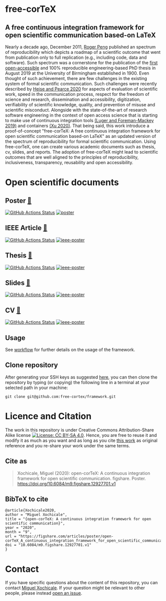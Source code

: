# free-corTeX
## A free continuous integration framework for open scientific communication based-on LaTeX
Nearly a decade ago, December 2011, [Roger Peng](https://doi.org/10.1126/science.1213847) published an spectrum of reproducibility which depicts a roadmap of a scientific outcome that went from publication only to full replication (e.g., including code, data and software).
Such spectrum was a cornerstone for the publication of the [first open-accessible](https://doi.org/10.5281/zenodo.3384145) and 100\% reproducible engineering-based PhD thesis in August 2019 at the University of Birmingham established in 1900.
Even thought of such achievement, there are few challenges in the existing system of formal scientific communication.
Such challenges were recently described by [Heise and Pearce 2020](https://doi.org/10.1177/2158244020915900) for aspects of evaluation of scientific work, speed in the communication process, respect for the freedom of science and research, dissemination and accessibility, digitization, verifiability of scientific knowledge, quality, and prevention of misuse and scientific misconduct.
Alongside with the state-of-the-art of research software engineering in the context of open access science that is starting to make use of continuous integration tools [(Luger and Foreman-Mackey 2019)](https://github.com/rodluger/corTeX) and containers [(Xu 2020)](https://github.com/xu-cheng/latex-action).
That being said, this work introduce a proof-of-concept "free-corTeX: A free continuous integration framework for open scientific communication based-on LaTeX" as an updated version of the spectrum of reproducibility for formal scientific communication.
Using free-corTeX, one can create various academic documents such as thesis, cv, slides, and reports. 
The adoption of free-corTeX might lead to scientific outcomes that are well aligned to the principles of reproducibility, inclusiveness, transparency, reusability and open accessibility.

# Open scientific documents 
## Poster [:link:](odocx/poster)
[![GitHub Actions Status](https://github.com/free-cortex/framework/workflows/Compiling-TeX-Poster/badge.svg)](https://github.com/free-cortex/framework/actions) [![poster](https://img.shields.io/badge/read-poster-blue.svg)](https://github.com/free-cortex/framework/blob/pdfs/poster.pdf)
## IEEE Article  [:link:](odocx/ieee-article)
[![GitHub Actions Status](https://github.com/free-cortex/framework/workflows/Compiling-TeX-IEEE-article/badge.svg)](https://github.com/free-cortex/framework/actions) [![ieee-poster](https://img.shields.io/badge/read-ieeearticle-blue.svg)](https://github.com/free-cortex/framework/blob/pdfs/ieee-article.pdf)
## Thesis  [:link:](odocx/thesis)
[![GitHub Actions Status](https://github.com/free-cortex/framework/workflows/Compiling-TeX-Thesis/badge.svg)](https://github.com/free-cortex/framework/actions) [![ieee-poster](https://img.shields.io/badge/read-thesis-blue.svg)](https://github.com/free-cortex/framework/blob/pdfs/thesis.pdf)
## Slides  [:link:](odocx/slides)
[![GitHub Actions Status](https://github.com/free-cortex/framework/workflows/Compiling-TeX-Slides/badge.svg)](https://github.com/free-cortex/framework/actions) [![ieee-poster](https://img.shields.io/badge/read-slides-blue.svg)](https://github.com/free-cortex/framework/blob/pdfs/slides.pdf)
## CV  [:link:](odocx/cv)
[![GitHub Actions Status](https://github.com/free-cortex/framework/workflows/Compiling-TeX-CV/badge.svg)](https://github.com/free-cortex/framework/actions) [![ieee-poster](https://img.shields.io/badge/read-cv-blue.svg)](https://github.com/free-cortex/framework/blob/pdfs/cv.pdf)

## Usage
See [workflow](workflow) for further details on the usage of the framework.

## Clone repository
After generating your SSH keys as suggested [here](https://docs.github.com/en/github/authenticating-to-github/generating-a-new-ssh-key-and-adding-it-to-the-ssh-agent), you can then clone the repository by typing (or copying) the following line in a terminal at your selected path in your machine:
```
git clone git@github.com:free-cortex/framework.git
```

# Licence and Citation 
The work in this repository is under Creative Commons Attribution-Share Alike license [![License: CC BY-SA 4.0](https://licensebuttons.net/l/by-sa/4.0/80x15.png)](https://creativecommons.org/licenses/by-sa/4.0/). 
Hence, you are free to reuse it and modify it as much as you want and as long as you cite [this work](https://github.com/free-cortex/framework) as original reference and you re-share your work under the same terms.

## Cite as 
> Xochicale, Miguel (2020): open-corTeX: A continuous integration framework for open scientific communication. figshare. Poster. https://doi.org/10.6084/m9.figshare.12927701.v1

## BibTeX to cite
```
@article{Xochicale2020,
author = "Miguel Xochicale",
title = "{open-corTeX: A continuous integration framework for open scientific communication}",
year = "2020",
month = "9",
url = "https://figshare.com/articles/poster/open-corTeX_A_continuous_integration_framework_for_open_scientific_communication/12927701",
doi = "10.6084/m9.figshare.12927701.v1"
}
```

# Contact 
If you have specific questions about the content of this repository, you can contact [Miguel Xochicale](mailto:perez.xochicale@gmail.com?subject="[free-cortex]"). 
If your question might be relevant to other people, please instead [open an issue](https://github.com/free-cortex/framework/issues).